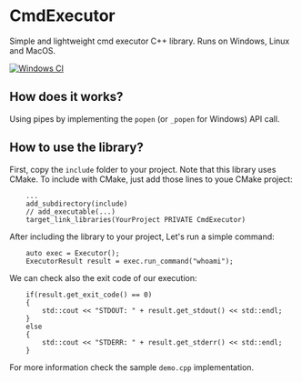 # CmdExecutor
Simple and lightweight cmd executor C++ library. Runs on Windows, Linux and MacOS.

[![Windows CI](https://github.com/dgercho/cmdexecutor/actions/workflows/msvc.yml/badge.svg?branch=main)](https://github.com/dgercho/cmdexecutor/actions/workflows/msvc.yml)

## How does it works?
Using pipes by implementing the `popen` (or `_popen` for Windows) API call.

## How to use the library?
First, copy the `include` folder to your project. Note that this library uses CMake.
To include with CMake, just add those lines to youe CMake project:

```
    ...
    add_subdirectory(include)
    // add_executable(...)
    target_link_libraries(YourProject PRIVATE CmdExecutor)
```

After including the library to your project, Let's run a simple command:

```
    auto exec = Executor();
    ExecutorResult result = exec.run_command("whoami");
```

We can check also the exit code of our execution:

```
    if(result.get_exit_code() == 0)
    {
        std::cout << "STDOUT: " + result.get_stdout() << std::endl;
    }
    else
    {
        std::cout << "STDERR: " + result.get_stderr() << std::endl;
    }
```

For more information check the sample `demo.cpp` implementation.